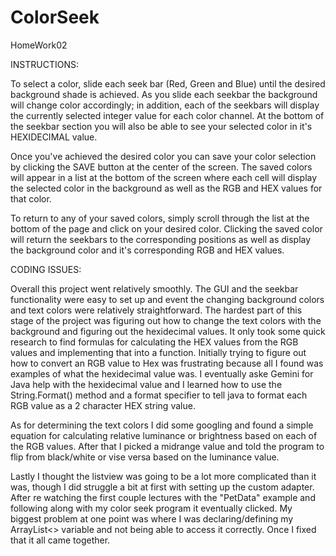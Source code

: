 # ColorSeek
HomeWork02

INSTRUCTIONS:

To select a color, slide each seek bar (Red, Green and Blue) until the desired background shade is 
achieved. As you slide each seekbar the background will change color accordingly; in addition, each
of the seekbars will display the currently selected integer value for each color channel. At the 
bottom of the seekbar section you will also be able to see your selected color in it's HEXIDECIMAL
value.

Once you've achieved the desired color you can save your color selection by clicking the SAVE button
at the center of the screen. The saved colors will appear in a list at the bottom of the screen where
each cell will display the selected color in the background as well as the RGB and HEX values for 
that color. 

To return to any of your saved colors, simply scroll through the list at the bottom of the page and
click on your desired color. Clicking the saved color will return the seekbars to the corresponding
positions as well as display the background color and it's corresponding RGB and HEX values.

CODING ISSUES:

Overall this project went relatively smoothly. The GUI and the seekbar functionality were easy to
set up and event the changing background colors and text colors were relatively straightforward. 
The hardest part of this stage of the project was figuring out how to change the text colors with
the background and figuring out the hexidecimal values. It only took some quick research to find 
formulas for calculating the HEX values from the RGB values and implementing that into a function.
Initially trying to figure out how to convert an RGB value to Hex was frustrating because all I 
found was examples of what the hexidecimal value was. I eventually aske Gemini for Java help with
the hexidecimal value and I learned how to use the String.Format() method and a format specifier to
tell java to format each RGB value as a 2 character HEX string value.

As for determining the text colors I did some googling and found a simple equation for calculating
relative luminance or brightness based on each of the RGB values. After that I picked a midrange value
and told the program to flip from black/white or vise versa based on the luminance value.

Lastly I thought the listview was going to be a lot more complicated than it was, though I did 
struggle a bit at first with setting up the custom adapter. After re watching the first couple lectures
with the "PetData" example and following along with my color seek program it eventually clicked. My 
biggest problem at one point was where I was declaring/defining my ArrayList<> variable and not being able 
to access it correctly. Once I fixed that it all came together. 
